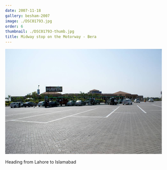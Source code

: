 ```yaml
---
date: 2007-11-18
gallery: besham-2007
image: ./DSC01793.jpg
order: 6
thumbnail: ./DSC01793-thumb.jpg
title: Midway stop on the Motorway - Bera
---
```


![Midway stop on the Motorway - Bera](./DSC01793.jpg)

Heading from Lahore to Islamabad
